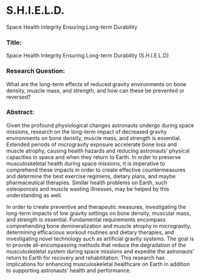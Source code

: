 # S.H.I.E.L.D.
Space Health Integrity Ensuring Long-term Durability

### Title:
Space Health Integrity Ensuring Long-term Durability (S.H.I.E.L.D) 

### Research Question: 
What are the long-term effects of reduced gravity environments on bone density, muscle mass, and strength, and how can these be prevented or reversed?

### Abstract: 
Given the profound physiological changes astronauts undergo during space missions, research on the long-term impact of decreased gravity environments on bone density, muscle mass, and strength is essential. Extended periods of microgravity exposure accelerate bone loss and muscle atrophy, causing health hazards and reducing astronauts' physical capacities in space and when they return to Earth. In order to preserve musculoskeletal health during space missions, it is imperative to comprehend these impacts in order to create effective countermeasures and determine the best exercise regimens, dietary plans, and maybe pharmaceutical therapies. Similar health problems on Earth, such osteoporosis and muscle wasting illnesses, may be helped by this understanding as well.

In order to create preventive and therapeutic measures, investigating the long-term impacts of low gravity settings on bone density, muscular mass, and strength is essential. Fundamental requirements encompass comprehending bone demineralization and muscle atrophy in microgravity, determining efficacious workout routines and dietary therapies, and investigating novel technology such as artificial gravity systems. The goal is to provide all-encompassing methods that reduce the degradation of the musculoskeletal system during space missions and expedite the astronauts' return to Earth for recovery and rehabilitation. This research has implications for enhancing musculoskeletal healthcare on Earth in addition to supporting astronauts' health and performance.



